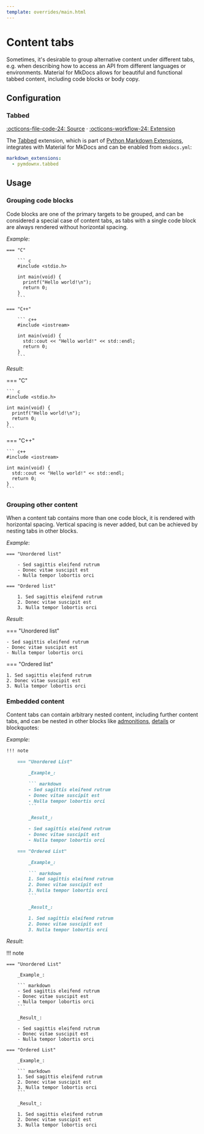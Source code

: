 ```yaml
---
template: overrides/main.html
---
```


# Content tabs

Sometimes, it's desirable to group alternative content under different tabs,
e.g. when describing how to access an API from different languages or
environments. Material for MkDocs allows for beautiful and functional tabbed
content, including code blocks or body copy.

## Configuration

### Tabbed

[:octicons-file-code-24: Source][1] · [:octicons-workflow-24: Extension][2]

The [Tabbed][2] extension, which is part of [Python Markdown Extensions][3],
integrates with Material for MkDocs and can be enabled from `mkdocs.yml`:

``` yaml
markdown_extensions:
  - pymdownx.tabbed
```

  [1]: https://github.com/squidfunk/mkdocs-material/blob/master/src/assets/stylesheets/extensions/pymdown/_tabbed.scss
  [2]: https://facelessuser.github.io/pymdown-extensions/extensions/tabbed/
  [3]: https://facelessuser.github.io/pymdown-extensions/

## Usage

### Grouping code blocks

Code blocks are one of the primary targets to be grouped, and can be considered
a special case of content tabs, as tabs with a single code block are always
rendered without horizontal spacing.

_Example_:

```
=== "C"

    ``` c
    #include <stdio.h>

    int main(void) {
      printf("Hello world!\n");
      return 0;
    }
    ```

=== "C++"

    ``` c++
    #include <iostream>

    int main(void) {
      std::cout << "Hello world!" << std::endl;
      return 0;
    }
    ```
```

_Result_:

=== "C"

    ``` c
    #include <stdio.h>

    int main(void) {
      printf("Hello world!\n");
      return 0;
    }
    ```

=== "C++"

    ``` c++
    #include <iostream>

    int main(void) {
      std::cout << "Hello world!" << std::endl;
      return 0;
    }
    ```

### Grouping other content

When a content tab contains more than one code block, it is rendered with
horizontal spacing. Vertical spacing is never added, but can be achieved
by nesting tabs in other blocks.

_Example_:

```
=== "Unordered list"

    - Sed sagittis eleifend rutrum
    - Donec vitae suscipit est
    - Nulla tempor lobortis orci

=== "Ordered list"

    1. Sed sagittis eleifend rutrum
    2. Donec vitae suscipit est
    3. Nulla tempor lobortis orci
```

_Result_:

=== "Unordered list"

    - Sed sagittis eleifend rutrum
    - Donec vitae suscipit est
    - Nulla tempor lobortis orci

=== "Ordered list"

    1. Sed sagittis eleifend rutrum
    2. Donec vitae suscipit est
    3. Nulla tempor lobortis orci

### Embedded content

Content tabs can contain arbitrary nested content, including further content
tabs, and can be nested in other blocks like [admonitions][4], [details][5] or 
blockquotes:

_Example_:

``` markdown
!!! note

    === "Unordered List"

        _Example_:

        ``` markdown
        - Sed sagittis eleifend rutrum
        - Donec vitae suscipit est
        - Nulla tempor lobortis orci
        ```

        _Result_:

        - Sed sagittis eleifend rutrum
        - Donec vitae suscipit est
        - Nulla tempor lobortis orci

    === "Ordered List"

        _Example_:

        ``` markdown
        1. Sed sagittis eleifend rutrum
        2. Donec vitae suscipit est
        3. Nulla tempor lobortis orci
        ```

        _Result_:

        1. Sed sagittis eleifend rutrum
        2. Donec vitae suscipit est
        3. Nulla tempor lobortis orci
```

_Result_:

!!! note

    === "Unordered List"

        _Example_:

        ``` markdown
        - Sed sagittis eleifend rutrum
        - Donec vitae suscipit est
        - Nulla tempor lobortis orci
        ```

        _Result_:

        - Sed sagittis eleifend rutrum
        - Donec vitae suscipit est
        - Nulla tempor lobortis orci

    === "Ordered List"

        _Example_:

        ``` markdown
        1. Sed sagittis eleifend rutrum
        2. Donec vitae suscipit est
        3. Nulla tempor lobortis orci
        ```

        _Result_:

        1. Sed sagittis eleifend rutrum
        2. Donec vitae suscipit est
        3. Nulla tempor lobortis orci

  [4]: admonitions.md
  [5]: admonitions.md#details
